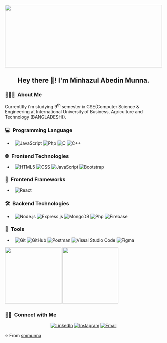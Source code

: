 <img src="https://www.synergisticit.com/wp-content/uploads/2021/09/Dallas-Banner.jpg" width="100%" height="200">

<h2 align="center"> Hey there 👋! I'm Minhazul Abedin Munna.</h2>

<h3> 👨🏻‍💻 &nbsp;About Me </h3>
Currentltly i'm studying  9<sup>th</sup> semester in CSE(Computer Science & Engineering at International University of Business, Agriculture and Technology (BANGLADESH)). 

<h3> 💻 &nbsp;Programming Language</h3>

-  &nbsp;
   ![JavaScript](https://img.shields.io/badge/-JavaScript-333333?style=flat&logo=javascript)
   ![Php](https://img.shields.io/badge/-Php-333333?style=flat&logo=php)
   ![C](https://img.shields.io/badge/-C-333333?style=flat&logo=c)
   ![C++](https://img.shields.io/badge/-C++-333333?style=flat&logo=c++)
 
<h3> 🌐 &nbsp;Frontend Technologies</h3>

-  &nbsp;
  ![HTML5](https://img.shields.io/badge/-HTML5-333333?style=flat&logo=HTML5)
  ![CSS](https://img.shields.io/badge/-CSS-333333?style=flat&logo=CSS3&logoColor=1572B6)
  ![JavaScript](https://img.shields.io/badge/-JavaScript-333333?style=flat&logo=javascript)
  ![Bootstrap](https://img.shields.io/badge/-Bootstrap-333333?style=flat&logo=bootstrap&logoColor=563D7C)


<h3> 📶 &nbsp;Frontend Frameworks</h3>

-  &nbsp;
  ![React](https://img.shields.io/badge/-React-333333?style=flat&logo=react)

<h3> 🛠 &nbsp;Backend Technologies</h3>


   
-  &nbsp;
  ![Node.js](https://img.shields.io/badge/-Node.js-333333?style=flat&logo=node.js)
  ![Express.js](https://img.shields.io/badge/-Express-333333?style=flat&logo=express)
  ![MongoDB](https://img.shields.io/badge/-MongoDB-333333?style=flat&logo=mongodb)
  ![Php](https://img.shields.io/badge/-Php-333333?style=flat&logo=php)
  ![Firebase](https://img.shields.io/badge/-Firebase-333333?style=flat&logo=firebase)


<h3> 🔧 &nbsp;Tools</h3>

-  &nbsp;
   ![Git](https://img.shields.io/badge/-Git-333333?style=flat&logo=git)
  ![GitHub](https://img.shields.io/badge/-GitHub-333333?style=flat&logo=github)
  ![Postman](https://img.shields.io/badge/-Postman-333333?style=flat&logo=postman)
   ![Visual Studio Code](https://img.shields.io/badge/-Visual%20Studio%20Code-333333?style=flat&logo=visual-studio-code&logoColor=007ACC)
  ![Figma](https://img.shields.io/badge/-Figma-333333?style=flat&logo=figma)

<a href="https://github.com/smmunna">
  <img height="180em" src="https://github-readme-stats.vercel.app/api?username=smmunna&theme=buefy&show_icons=true&show_prs=false" />
  <img height="180em" src="https://github-readme-stats.vercel.app/api/top-langs/?username=smmunna&theme=buefy&layout=compact" />
</a>






<h3> 🤝🏻 &nbsp;Connect with Me </h3>

<p align="center">
<a href="https://www.linkedin.com/in/minhazul-abedin-munna-77181b178"><img alt="LinkedIn" src="https://img.shields.io/badge/LinkedIn-smmunna-blue?style=flat-square&logo=linkedin"></a>
<a href="https://www.instagram.com/sm.munna_x/"><img alt="Instagram" src="https://img.shields.io/badge/Instagram-smmunna-blue?style=flat-square&logo=instagram"></a>
<a href="mailto:minhazulabedinmunna@gmail.com"><img alt="Email" src="https://img.shields.io/badge/Email-minhazulabedinmunna@gmail.com-blue?style=flat-square&logo=gmail"></a>
</p>

⭐️ From [smmunna](https://github.com/smmunna)
